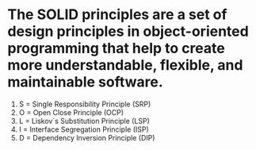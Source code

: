 # The SOLID principles are a set of design principles in object-oriented programming that help to create more understandable, flexible, and maintainable software.

1. S = Single Responsibility Principle (SRP)
2. O = Open Close Principle (OCP)
3. L = Liskov`s Substitution Principle (LSP)
4. I = Interface Segregation Principle (ISP)
5. D = Dependency Inversion Principle (DIP)
